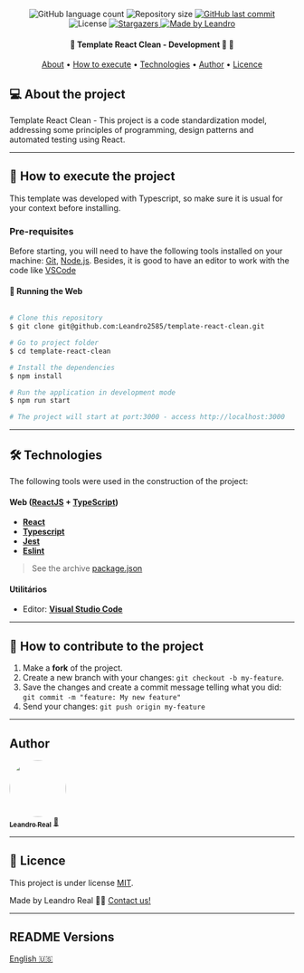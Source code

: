 <p align="center">
  <img alt="GitHub language count" src="https://img.shields.io/github/languages/count/Leandro2585/template-react-clean?color=%2304D361">

  <img alt="Repository size" src="https://img.shields.io/github/repo-size/Leandro2585/template-react-clean">
  
  <a href="https://github.com/Leandro2585/template-server/commits/master">
    <img alt="GitHub last commit" src="https://img.shields.io/github/last-commit/Leandro2585/template-react-clean">
  </a>
    
   <img alt="License" src="https://img.shields.io/badge/license-MIT-brightgreen">
   <a href="https://github.com/Leandro2585/template-react-clean/stargazers">
    <img alt="Stargazers" src="https://img.shields.io/github/stars/Leandro2585/template-react-clean?style=social">
  </a>

  <a href="https://github.com.br/Leandro2585">
    <img alt="Made by Leandro" src="https://img.shields.io/badge/made%20by-Leandro-%237519C1">
  </a>  
 
</p>

<h4 align="center"> 
	🚧  Template React Clean - Development 🚀 🚧
</h4>

<p align="center">
 <a href="#-about-the-project">About</a> •
 <a href="#-how-to-execute-the-project">How to execute</a> • 
 <a href="#-technologies">Technologies</a> • 
 <a href="#-author">Author</a> • 
 <a href="#user-content--licence">Licence</a>
</p>


## 💻 About the project

Template React Clean - This project is a code standardization model, addressing some principles of programming, design patterns and automated testing using React.

---

## 🚀 How to execute the project

This template was developed with Typescript, so make sure it is usual for your context before installing.

### Pre-requisites

Before starting, you will need to have the following tools installed on your machine:
[Git](https://git-scm.com), [Node.js](https://nodejs.org/en/). 
Besides, it is good to have an editor to work with the code like [VSCode](https://code.visualstudio.com/)

#### 🎲 Running the Web

```bash

# Clone this repository
$ git clone git@github.com:Leandro2585/template-react-clean.git

# Go to project folder
$ cd template-react-clean

# Install the dependencies
$ npm install

# Run the application in development mode
$ npm run start

# The project will start at port:3000 - access http://localhost:3000 

```

---

## 🛠 Technologies

The following tools were used in the construction of the project:

#### [](https://github.com/Leandro2585/template#server-nodejs--typescript)**Web**  ([ReactJS](https://reactjs.org/)  +  [TypeScript](https://www.typescriptlang.org/))

-   **[React](https://reactjs.org/)**
-   **[Typescript](https://typescriptlang.org)**
-   **[Jest](http://jestjs.io/)**
-   **[Eslint](https://eslint.org)**

> See the archive  [package.json](https://github.com/Leandro2585/template-react-clean/blob/master/package.json)


#### [](https://github.com/Leandro2585/CleanReact#utilit%C3%A1rios)**Utilitários**
 
-   Editor:  **[Visual Studio Code](https://code.visualstudio.com/)** 
---

## 💪 How to contribute to the project

1. Make a **fork** of the project.
2. Create a new branch with your changes: `git checkout -b my-feature`.
3. Save the changes and create a commit message telling what you did: `git commit -m "feature: My new feature"`
4. Send your changes: `git push origin my-feature`

---

##  Author

<a href="https://github.com/Leandro2585">
 <img style="border-radius: 50%;" src="https://avatars3.githubusercontent.com/u/49343139?s=460&u=56b59618079de8c4b47b717841307605c4eb74f8&v=4" width="100px;" alt=""/>
 <br />
 <sub><b>Leandro Real</b></sub></a> <a href="https://github.com/Leandro2585" title="Leandro">🚀</a>
 <br />

---

## 📝 Licence

This project is under license [MIT](./LICENSE).

Made by Leandro Real 👋🏽 [Contact us!](https://www.linkedin.com/in/leandro-r-434b811a5/)

---

##  README Versions

[English 🇺🇸](./README.md)
